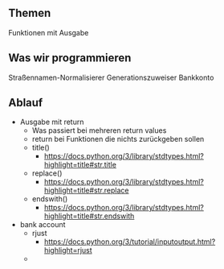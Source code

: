 ## Themen 
Funktionen mit Ausgabe

## Was wir programmieren
Straßennamen-Normalisierer
Generationszuweiser
Bankkonto

## Ablauf
* Ausgabe mit return
  * Was passiert bei mehreren return values
  * return bei Funktionen die nichts zurückgeben sollen
  * title()
    * https://docs.python.org/3/library/stdtypes.html?highlight=title#str.title
  * replace()
    * https://docs.python.org/3/library/stdtypes.html?highlight=title#str.replace
  * endswith()
    * https://docs.python.org/3/library/stdtypes.html?highlight=title#str.endswith
* bank account
  * rjust
    * https://docs.python.org/3/tutorial/inputoutput.html?highlight=rjust
  * 
